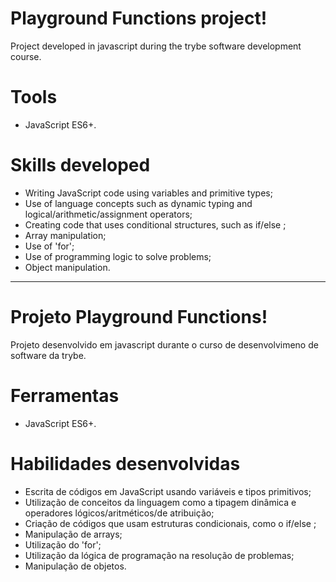 # Playground Functions project!

Project developed in javascript during the trybe software development course.


# Tools

- JavaScript ES6+.


# Skills developed

- Writing JavaScript code using variables and primitive types;
- Use of language concepts such as dynamic typing and logical/arithmetic/assignment operators;
- Creating code that uses conditional structures, such as if/else ;
- Array manipulation;
- Use of 'for';
- Use of programming logic to solve problems;
- Object manipulation.



----------------------



# Projeto Playground Functions!

Projeto desenvolvido em javascript durante o curso de desenvolvimeno de software da trybe.


# Ferramentas

- JavaScript ES6+.


# Habilidades desenvolvidas

- Escrita de códigos em JavaScript usando variáveis e tipos primitivos;
- Utilização de conceitos da linguagem como a tipagem dinâmica e operadores lógicos/aritméticos/de atribuição;
- Criação de códigos que usam estruturas condicionais, como o if/else ;
- Manipulação de arrays;
- Utilização do 'for';
- Utilização da lógica de programação na resolução de problemas;
- Manipulação de objetos.
